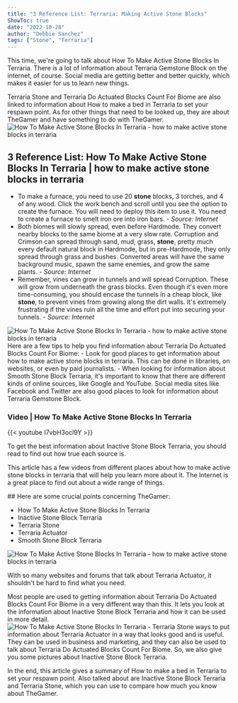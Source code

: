 ```yaml
---
title: "3 Reference List: Terraria: Making Active Stone Blocks"
ShowToc: true 
date: "2022-10-28"
author: "Debbie Sanchez" 
tags: ["Stone", "Terraria"]
---
```


	
This time, we're going to talk about How To Make Active Stone Blocks In Terraria. There is a lot of information about Terraria Gemstone Block on the internet, of course. Social media are getting better and better quickly, which makes it easier for us to learn new things.

Terraria Stone and Terraria Do Actuated Blocks Count For Biome are also linked to information about How to make a bed in Terraria to set your respawn point. As for other things that need to be looked up, they are about TheGamer and have something to do with TheGamer.
<img loading="lazy" src="https://i.redd.it/x9xc6syif3ay.png" onerror="this.onerror=null;this.src='https://blogger.googleusercontent.com/img/a/AVvXsEhe7F7TRXHtjiKvHb5vS7DmnxvpHiDyoYyYvm1nHB3Qp2_w3BnM6A2eq4v7FYxCC9bfZt3a9vIMtAYEKUiaDQbHMg-ViyGmRIj39MLp0bGFfgfYw1Dc9q_H-T0wiTm3l0Uq42dETrN9eC8aGJ9_IORZsxST1AcLR7np1koOfcc7tnHa4S8Mwz_xD9d0=s16000';" alt="How To Make Active Stone Blocks In Terraria - how to make active stone blocks in terraria" >

## 3 Reference List: How To Make Active Stone Blocks In Terraria | how to make active stone blocks in terraria
-   To make a furnace, you need to use 20 **stone** blocks, 3 torches, and 4 of any wood. Click the work bench and scroll until you see the option to create the furnace. You will need to deploy this item to use it. You need to create a furnace to smelt iron ore into iron bars. - <cite>Source: Internet</cite>
-   Both biomes will slowly spread, even before Hardmode. They convert nearby blocks to the same biome at a very slow rate. Corruption and Crimson can spread through sand, mud, grass, **stone**, pretty much every default natural block in Hardmode, but in pre-Hardmode, they only spread through grass and bushes. Converted areas will have the same background music, spawn the same enemies, and grow the same plants. - <cite>Source: Internet</cite>
-   Remember, vines can grow in tunnels and will spread Corruption. These will grow from underneath the grass blocks. Even though it's even more time-consuming, you should encase the tunnels in a cheap block, like **stone**, to prevent vines from growing along the dirt walls. It's extremely frustrating if the vines ruin all the time and effort put into securing your tunnels. - <cite>Source: Internet</cite>


<img loading="lazy" src="https://h9y3q5u4.stackpathcdn.com/files/products/medium/medium_red-helicopter-on-helipad-4613.png" onerror="this.onerror=null;this.src='https://blogger.googleusercontent.com/img/a/AVvXsEhe7F7TRXHtjiKvHb5vS7DmnxvpHiDyoYyYvm1nHB3Qp2_w3BnM6A2eq4v7FYxCC9bfZt3a9vIMtAYEKUiaDQbHMg-ViyGmRIj39MLp0bGFfgfYw1Dc9q_H-T0wiTm3l0Uq42dETrN9eC8aGJ9_IORZsxST1AcLR7np1koOfcc7tnHa4S8Mwz_xD9d0=s16000';" alt="How To Make Active Stone Blocks In Terraria - how to make active stone blocks in terraria" >
Here are a few tips to help you find information about Terraria Do Actuated Blocks Count For Biome:
- Look for good places to get information about how to make active stone blocks in terraria. This can be done in libraries, on websites, or even by paid journalists.
- When looking for information about Smooth Stone Block Terraria, it's important to know that there are different kinds of online sources, like Google and YouTube. Social media sites like Facebook and Twitter are also good places to look for information about Terraria Gemstone Block.

### Video | How To Make Active Stone Blocks In Terraria
{{< youtube I7vbH3ocl9Y >}} 

To get the best information about Inactive Stone Block Terraria, you should read to find out how true each source is.

This article has a few videos from different places about how to make active stone blocks in terraria that will help you learn more about it. The Internet is a great place to find out about a wide range of things.
<script async="async" data-cfasync="false" src="//normallydemandedalter.com/fe63df3c5408708b15d8dc3d9b206b31/invoke.js"></script>
<div id="container-fe63df3c5408708b15d8dc3d9b206b31"></div>
## Here are some crucial points concerning TheGamer:

- How To Make Active Stone Blocks In Terraria
- Inactive Stone Block Terraria
- Terraria Stone
- Terraria Actuator
- Smooth Stone Block Terraria

 <img loading="lazy" src="https://forums.terraria.org/index.php?attachments/2015-03-21_00001-jpg.41280/" onerror="this.onerror=null;this.src='https://blogger.googleusercontent.com/img/a/AVvXsEhe7F7TRXHtjiKvHb5vS7DmnxvpHiDyoYyYvm1nHB3Qp2_w3BnM6A2eq4v7FYxCC9bfZt3a9vIMtAYEKUiaDQbHMg-ViyGmRIj39MLp0bGFfgfYw1Dc9q_H-T0wiTm3l0Uq42dETrN9eC8aGJ9_IORZsxST1AcLR7np1koOfcc7tnHa4S8Mwz_xD9d0=s16000';" alt="How To Make Active Stone Blocks In Terraria - how to make active stone blocks in terraria" >

With so many websites and forums that talk about Terraria Actuator, it shouldn't be hard to find what you need.

Most people are used to getting information about Terraria Do Actuated Blocks Count For Biome in a very different way than this. It lets you look at the information about Inactive Stone Block Terraria and how it can be used in more detail.
<img loading="lazy" src="https://www.minecraft-schematics.com/schematics/pictures/5136/large-picture-5136.png?time=1426930763" onerror="this.onerror=null;this.src='https://blogger.googleusercontent.com/img/a/AVvXsEhe7F7TRXHtjiKvHb5vS7DmnxvpHiDyoYyYvm1nHB3Qp2_w3BnM6A2eq4v7FYxCC9bfZt3a9vIMtAYEKUiaDQbHMg-ViyGmRIj39MLp0bGFfgfYw1Dc9q_H-T0wiTm3l0Uq42dETrN9eC8aGJ9_IORZsxST1AcLR7np1koOfcc7tnHa4S8Mwz_xD9d0=s16000';" alt="How To Make Active Stone Blocks In Terraria - Terraria Stone" >
ways to put information about Terraria Actuator in a way that looks good and is useful. They can be used in business and marketing, and they can also be used to talk about Terraria Do Actuated Blocks Count For Biome. So, we also give you some pictures about Inactive Stone Block Terraria.

In the end, this article gives a summary of How to make a bed in Terraria to set your respawn point. Also talked about are Inactive Stone Block Terraria and Terraria Stone, which you can use to compare how much you know about TheGamer.
	
	

